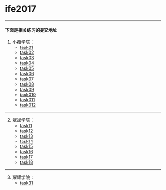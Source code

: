 ﻿# ife2017
---
#### 下面是相关练习的提交地址
1. 小薇学院：
    - [task01](http://htmlpreview.github.io/?https://github.com/visugar/ife2017/blob/master/01xiaowei/task01/index.html)
    - [task02](http://htmlpreview.github.io/?https://github.com/visugar/ife2017/blob/master/01xiaowei/task02/index.html)
    - [task03](http://htmlpreview.github.io/?https://github.com/visugar/ife2017/blob/master/01xiaowei/task03/float.html)
    - [task04](http://htmlpreview.github.io/?https://github.com/visugar/ife2017/blob/master/01xiaowei/task04/position_shade2.html)
    - [task05](http://htmlpreview.github.io/?https://github.com/visugar/ife2017/blob/master/01xiaowei/task05/two_layout.html)
    - [task06](http://htmlpreview.github.io/?https://github.com/visugar/ife2017/blob/master/01xiaowei/task06/index.html)
    - [task07](http://htmlpreview.github.io/?https://github.com/visugar/ife2017/blob/master/01xiaowei/task07/index.html)
    - [task08](http://htmlpreview.github.io/?https://github.com/visugar/ife2017/blob/master/01xiaowei/task08/index.html)
    - [task09](http://htmlpreview.github.io/?https://github.com/visugar/ife2017/blob/master/01xiaowei/task09/index.html)
    - [task010](http://htmlpreview.github.io/?https://github.com/visugar/ife2017/blob/master/01xiaowei/task010/index.html)
    - [task011](http://htmlpreview.github.io/?https://github.com/visugar/ife2017/blob/master/01xiaowei/task011/index.html)
    - [task012](http://htmlpreview.github.io/?https://github.com/visugar/ife2017/blob/master/01xiaowei/task012/index.html)
    

---
2. 斌斌学院：
    - [task11](http://htmlpreview.github.io/?https://github.com/visugar/ife2017/blob/master/02binbin/task11/index.html)
    - [task12](http://htmlpreview.github.io/?https://github.com/visugar/ife2017/blob/master/02binbin/task12/index.html)
    - [task13](http://htmlpreview.github.io/?https://github.com/visugar/ife2017/blob/master/02binbin/task13/index.html)
    - [task14](http://htmlpreview.github.io/?https://github.com/visugar/ife2017/blob/master/02binbin/task14/index.html)
    - [task15](http://htmlpreview.github.io/?https://github.com/visugar/ife2017/blob/master/02binbin/task15/index.html)
    - [task16](http://htmlpreview.github.io/?https://github.com/visugar/ife2017/blob/master/02binbin/task16/index.html)
    - [task17](http://htmlpreview.github.io/?https://github.com/visugar/ife2017/blob/master/02binbin/task17/index.html)
    - [task18](http://htmlpreview.github.io/?https://github.com/visugar/ife2017/blob/master/02binbin/task18/index.html)


---
3. 耀耀学院：
    - [task31](http://htmlpreview.github.io/?https://github.com/visugar/ife2017/blob/master/03yaoyao/task31/index.html)